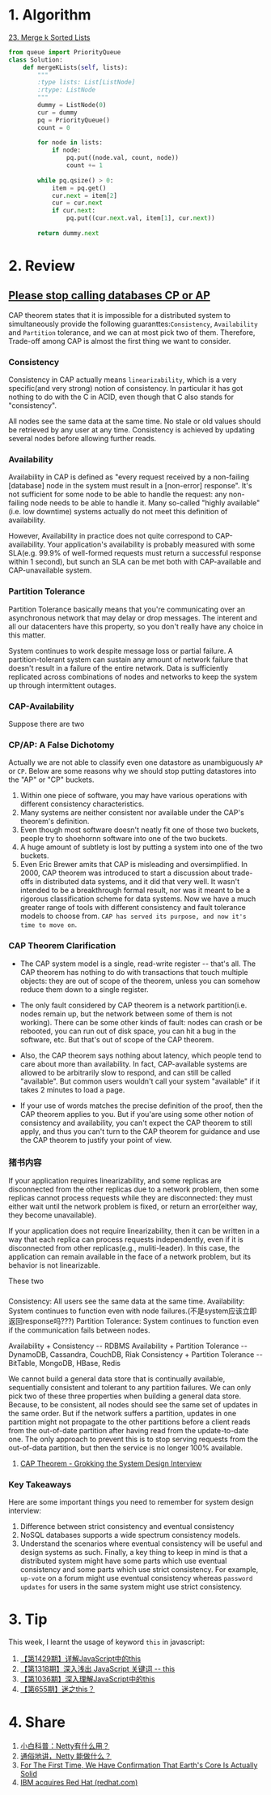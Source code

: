 # 1. Algorithm

[23. Merge k Sorted Lists](https://leetcode.com/problems/merge-k-sorted-lists/description/)
```Python
from queue import PriorityQueue
class Solution:
    def mergeKLists(self, lists):
        """
        :type lists: List[ListNode]
        :rtype: ListNode
        """
        dummy = ListNode(0)
        cur = dummy
        pq = PriorityQueue()
        count = 0
        
        for node in lists:
            if node:
                pq.put((node.val, count, node))
                count += 1
                
        while pq.qsize() > 0:
            item = pq.get()
            cur.next = item[2]
            cur = cur.next
            if cur.next:
                pq.put((cur.next.val, item[1], cur.next))
                
        return dummy.next
```

# 2. Review
## [Please stop calling databases CP or AP](http://martin.kleppmann.com/2015/05/11/please-stop-calling-databases-cp-or-ap.html)</br>
CAP theorem states that it is impossible for a distributed system to simultaneously provide the following guaranttes:`Consistency`, `Availability` and `Partition` tolerance, and we can at most pick two of them. Therefore, Trade-off among CAP is almost the first thing we want to consider. 

### Consistency
Consistency in CAP actually means `linearizability`, which is a very specific(and very strong) notion of consistency. In particular it has got nothing to do with the C in ACID, even though that C also stands for "consistency".

All nodes see the same data at the same time. No stale or old values should be retrieved by any user at any time. Consistency is achieved by updating several nodes before allowing further reads.

### Availability
Availability in CAP is defined as "every request received by a non-failing [database] node in the system must result in a [non-error] response". It's not 
sufficient for some node to be able to handle the request: any non-failing node needs to be able to handle it. Many so-called "highly available"(i.e. low downtime) systems actually do not meet this definition of availability.

However, Availability in practice does not quite correspond to CAP-availability. Your application's availability is probably measured with some SLA(e.g. 99.9% of well-formed requests must return a successful response within 1 second), but sunch an SLA can be met both with CAP-available and CAP-unavailable system.

### Partition Tolerance 
Partition Tolerance basically means that you're communicating over an asynchronous network that may delay or drop messages. The interent and all our datacenters have this property, so you don't really have any choice in this matter.

System continues to work despite message loss or partial failure. A partition-tolerant system can sustain any amount of network failure that doesn't result in a failure of the entire network. Data is sufficiently replicated across combinations of nodes and networks to keep the system up through intermittent outages.

### CAP-Availability

Suppose there are two


### CP/AP: A False Dichotomy
Actually we are not able to classify even one datastore as unambiguously `AP` or `CP`. Below are some reasons why we should stop putting datastores into the "AP" or "CP" buckets.
  1. Within one piece of software, you may have various operations with different consistency characteristics.
  2. Many systems are neither consistent nor available under the CAP's theorem's definition.
  3. Even though most software doesn't neatly fit one of those two buckets, people try to shoehornn software into one of the two buckets.
  4. A huge amount of subtlety is lost by putting a system into one of the two buckets.
  5. Even Eric Brewer amits that CAP is misleading and oversimplified. In 2000, CAP theorem was introduced to start a discussion about trade-offs in distributed data systems, and it did that very well. It wasn't intended to be a breakthrough formal result, nor was it meant to be a rigorous classification scheme for data systems. Now we have a much greater range of tools with different consistency and fault tolerance models to choose from.
  `CAP has served its purpose, and now it's time to move on`.
  
  
### CAP Theorem Clarification
  - The CAP system model is a single, read-write register -- that's all. The CAP theorem has nothing to do with transactions that touch multiple objects: they are out of scope of the theorem, unless you can somehow reduce them down to a single register.
  
  - The only fault considered by CAP theorem is a network partition(i.e. nodes remain up, but the network between some of them is not working). There can be some other kinds of fault: nodes can crash or be rebooted, you can run out of disk space, you can hit a bug in the software, etc. But that's out of scope of the CAP theorem.
  
  - Also, the CAP theorem says nothing about latency, which people tend to care about more than availability. In fact, CAP-available systems are allowed to be arbitrarily slow to respond, and can still be called "available". But common users wouldn't call your system "available" if it takes 2 minutes to load a page.
  
  - If your use of words matches the precise definition of the proof, then the CAP theorem applies to you. But if you'are using some other notion of consistency and availability, you can't expect the CAP theorem to still apply, and thus you can't turn to the CAP theorem for guidance and use the CAP theorem to justify your point of view.
  

### 猪书内容
If your application requires linearizability, and some replicas are disconnected from the other replicas due to a network problem, then some replicas cannot process requests while they are disconnected: they must either wait until the network problem is fixed, or return an error(either way, they become unavailable).

If your application does not require linearizability, then it can be written in a way that each replica can process requests independently, even if it is disconnected from other replicas(e.g., muliti-leader). In this case, the application can remain available in the face of a network problem, but its behavior is not linearizable.

These two 

### 

Consistency: All users see the same data at the same time.
Availability: System continues to function even with node failures.(不是system应该立即返回response吗???)
Partition Tolerance: System continues to function even if the communication fails between nodes.


Availability + Consistency -- RDBMS
Availability + Partition Tolerance -- DynamoDB, Cassandra, CouchDB, Riak
Consistency + Partition Tolerance -- BitTable, MongoDB, HBase, Redis


We cannot build  a general data store that is continually available, sequentially consistent and tolerant to any partition failures.
We can only pick two of these three properties when building a general data store. Because, to be consistent, all nodes should see the same set of updates in the same order. But if the network suffers a partition, updates in one partition might not propagate to the other partitions before a client reads from the out-of-date partition after having read from the update-to-date one. The only approach to prevent this is to stop serving requests from the out-of-data partition, but then the service is no longer 100% available.

1. [CAP Theorem - Grokking the System Design Interview](https://www.educative.io/collection/page/5668639101419520/5649050225344512/5754903989321728)</br>

### Key Takeaways
Here are some important things you need to remember for system design interview:
  1. Difference between strict consistency and eventual consistency
  2. NoSQL databases supports a wide spectrum consistency models. 
  3. Understand the scenarios where eventual consistency will be useful and design systems as such.
Finally, a key thing to keep in mind is that a distributed system might have some parts which use eventual consistency and some parts which use strict consistency. For example, `up-vote` on a forum might use eventual consistency whereas `password updates` for users in the same system might use strict consistency.
    
# 3. Tip
This week, I learnt the usage of keyword `this` in javascript:
  1. [【第1429期】详解JavaScript中的this](https://mp.weixin.qq.com/s/Y9cs7pyQBI5NUyxPujZFWQ)</br>
  2. [【第1318期】深入浅出 JavaScript 关键词 -- this](https://mp.weixin.qq.com/s?__biz=MjM5MTA1MjAxMQ==&mid=2651229103&idx=1&sn=3627db879f759f4355730879c148ef38&chksm=bd49522b8a3edb3d9d34f0d61b9a4c126a884800a8c9d6a43e8a0bb061b11bcb278ab5a279e8&scene=21#wechat_redirect)</br>
  3. [【第1036期】深入理解JavaScript中的this](https://mp.weixin.qq.com/s?__biz=MjM5MTA1MjAxMQ==&mid=2651226850&idx=2&sn=b1c7c98d69eabcbeefcea1406294f864&chksm=bd495b668a3ed270f6bd69109fccab46d7968c99c1ab45c2207d8723ee2fd6effe792204f94e&scene=21#wechat_redirect)</br>
  4. [【第655期】迷之this？](https://mp.weixin.qq.com/s?__biz=MjM5MTA1MjAxMQ==&mid=2651222118&idx=1&sn=f1cb84a1f74ab48534aa5a20a25e1c89&scene=21#wechat_redirect)</br>

# 4. Share
  1. [小白科普：Netty有什么用？](https://mp.weixin.qq.com/s?__biz=MzAxOTc0NzExNg==&mid=2665514049&idx=1&sn=5c0b2c44e21ae15b62057f7a9531be19&chksm=80d67c02b7a1f514a66b5351357aa3a1bfe67c763d337bd897980503b783724ce566af94a5a4&scene=21%23wechat_redirect)</br>
  2. [通俗地讲，Netty 能做什么？](https://www.zhihu.com/question/24322387)</br>
  3. [For The First Time, We Have Confirmation That Earth's Core Is Actually Solid](https://www.sciencealert.com/seismic-j-phase-shear-wave-detection-reveals-elastic-solid-inner-core)</br>
  4. [IBM acquires Red Hat (redhat.com)](https://www.redhat.com/en/blog/red-hat-ibm-creating-leading-hybrid-cloud-provider)</br>


  
  
  
  
  
